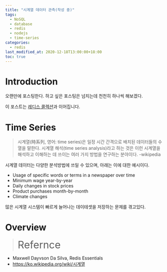 ```yaml
---
title: "시계열 데이터 관측(작성 중)"
tags:
  - NoSQL
  - database
  - redis
  - nodejs
  - time-series
categories:
  - redis
last_modified_at: 2020-12-18T13:00:00+18:00
toc: true
---
```

<script type="text/javascript"
src="https://cdn.mathjax.org/mathjax/latest/MathJax.js?config=TeX-AMS_HTML">
</script>

# Introduction

오랜만에 포스팅한다. 하고 싶은 포스팅은 넘치는데 천천히 하나씩 해보겠다.

이 포스트는 [레디스 콜렉션](/redis/redis_01)과 이어집니다.


# Time Series

>시계열(時系列, 영어: time series)은 일정 시간 간격으로 배치된 데이터들의 수열을 말한다. 시계열 해석(time series analysis)라고 하는 것은 이런 시계열을 해석하고 이해하는 데 쓰이는 여러 가지 방법을 연구하는 분야이다.
-wikipedia

시계열 데이터는 다양한 분석방법에 쓰일 수 있으며, 아래는 이에 대한 예시이다.

- Usage of specific words or terms in a newspaper over time
- Minimum wage year-by-year
- Daily changes in stock prices
- Product purchases month-by-month
- Climate changes

많은 시계열 시스템이 빠르게 늘어나는 데이테셋을 저장하는 문제를 겪고있다.

# Overview


><font size="6">Refernce</font>
- Maxwell Dayvson Da Silva, Redis Essentials
- https://ko.wikipedia.org/wiki/시계열
